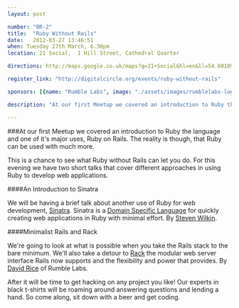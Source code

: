 ```yaml
---
layout: post

number: "BR-2"
title:  "Ruby Without Rails"
date:   2012-03-27 13:46:51
when: Tuesday 27th March, 6.30pm
location: 21 Social,  1 Hill Street, Cathedral Quarter

directions: http://maps.google.co.uk/maps?q=21+Social&hl=en&ll=54.601095,-5.926309&spn=0.01018,0.025921&sll=54.592891,-5.929399&sspn=0.010182,0.025921&oq=21+social&vpsrc=6&hq=21+Social&t=m&z=16

register_link: "http://digitalcircle.org/events/ruby-without-rails"

sponsors: [{name: "Rumble Labs", image: "./assets/images/rumblelabs-logo.png", link: "http://rumblelabs.com"}, {name: "Airpos", image: "./assets/images/airpos-logo.png", link: "http://airpointofsale.com"}, {name: "Digital Circle", image: "../assets/images/digital-circle-logo.png", link: "http://digitalcircle.org/"} ]

description: "At our first Meetup we covered an introduction to Ruby the language and one of it's major uses, Ruby on Rails. The reality is though, that Ruby can be used with much more. "

---
```


###At our first Meetup we covered an introduction to Ruby the language and one of it's major uses, Ruby on Rails. The reality is though, that Ruby can be used with much more.

This is a chance to see what Ruby without Rails can let you do. For this evening we have two short talks that cover different approaches in using Ruby to develop web applications.

####An Introduction to Sinatra

We will be having a brief talk about another use of Ruby for web development, [Sinatra](http://sinatrarb.com). Sinatra is a [Domain Specific Language](http://en.wikipedia.org/wiki/Domain-specific_language) for quickly creating web applications in Ruby with minimal effort. By [Steven Wilkin](http://stevenwilkin.com/).

####Minimalist Rails and Rack

We're going to look at what is possible when you take the Rails stack to the bare minimum. We'll also take a detour to [Rack](https://github.com/chneukirchen/rack) the modular web server interface Rails now supports and the flexibility and power that provides. By [David Rice](http://davidjrice.co.uk) of Rumble Labs.

After it will be time to get hacking on any project you like! Our experts in black t-shirts will be roaming around answering questions and lending a hand. So come along, sit down with a beer and get coding.
